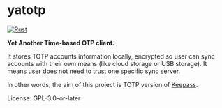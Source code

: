 # yatotp
[![Rust](https://github.com/NOBUTOKA/yatotp/actions/workflows/rust.yml/badge.svg?branch=main)](https://github.com/NOBUTOKA/yatotp/actions/workflows/rust.yml)

**Yet Another Time-based OTP client.**

It stores TOTP accounts information locally, encrypted
so user can sync accounts with their own means (like cloud storage or USB storage).
It means user does not need to trust one specific sync server.

In other words, the aim of this project is TOTP version of [Keepass].

[Keepass]: https://keepass.info

License: GPL-3.0-or-later
